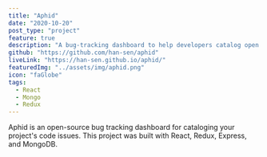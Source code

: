 ```yaml
---
title: "Aphid"
date: "2020-10-20"
post_type: "project"
feature: true
description: "A bug-tracking dashboard to help developers catalog open site issues."
github: "https://github.com/han-sen/aphid"
liveLink: "https://han-sen.github.io/aphid/"
featuredImg: "../assets/img/aphid.png"
icon: "faGlobe"
tags:
  - React
  - Mongo
  - Redux
---
```


Aphid is an open-source bug tracking dashboard for cataloging your project's code issues. This project was built with React, Redux, Express, and MongoDB.
